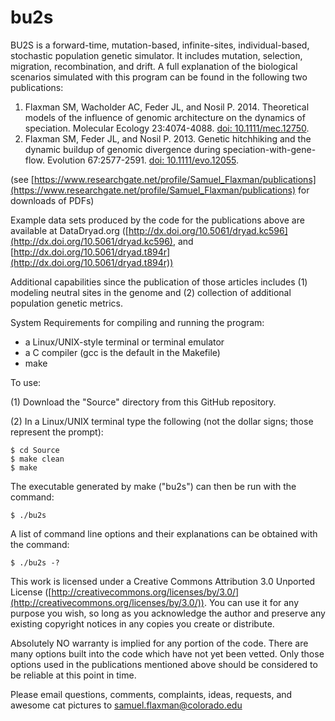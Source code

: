 # bu2s

BU2S is a forward-time, mutation-based, infinite-sites, individual-based, stochastic population genetic simulator.
It includes mutation, selection, migration, recombination, and drift.  A full explanation of the biological scenarios simulated with this program can be found in the following two publications:

1. Flaxman SM, Wacholder AC, Feder JL, and Nosil P. 2014.  Theoretical models of the influence of genomic architecture on the dynamics of speciation.  Molecular Ecology 23:4074-4088. [doi: 10.1111/mec.12750](http://dx.doi.org/10.1111/mec.12750).
2. Flaxman SM, Feder JL, and Nosil P.  2013.  Genetic hitchhiking and the dynamic buildup of genomic divergence during speciation-with-gene-flow. Evolution 67:2577-2591. [doi: 10.1111/evo.12055](http://dx.doi.org/10.1111/evo.12055).

(see [https://www.researchgate.net/profile/Samuel_Flaxman/publications](https://www.researchgate.net/profile/Samuel_Flaxman/publications) for downloads of PDFs)

Example data sets produced by the code for the publications above are available at DataDryad.org ([http://dx.doi.org/10.5061/dryad.kc596](http://dx.doi.org/10.5061/dryad.kc596), and [http://dx.doi.org/10.5061/dryad.t894r](http://dx.doi.org/10.5061/dryad.t894r)) 

Additional capabilities since the publication of those articles includes (1) modeling neutral sites in the genome and (2) collection of additional population genetic metrics.

System Requirements for compiling and running the program:

* a Linux/UNIX-style terminal or terminal emulator
* a C compiler (gcc is the default in the Makefile)
* make

To use:

(1) Download the "Source" directory from this GitHub repository.

(2) In a Linux/UNIX terminal type the following (not the dollar signs; those represent the prompt):
    
    $ cd Source
    $ make clean
    $ make

The executable generated by make ("bu2s") can then be run with the command:
    
    $ ./bu2s

A list of command line options and their explanations can be obtained with the command:
    
    $ ./bu2s -?


This work is licensed under a Creative Commons Attribution 3.0 Unported License ([http://creativecommons.org/licenses/by/3.0/](http://creativecommons.org/licenses/by/3.0/)).
You can use it for any purpose you wish, so long as you acknowledge the author and preserve any existing copyright notices in any copies you create or distribute.

Absolutely NO warranty is implied for any portion of the code.  There are many options built into the code which have not yet been vetted.  Only those options used in the publications mentioned above should be considered to be reliable at this point in time.

Please email questions, comments, complaints, ideas, requests, and awesome cat pictures to samuel.flaxman@colorado.edu

